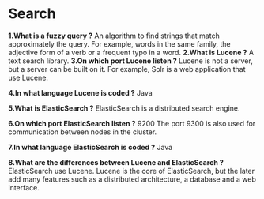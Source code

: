 # Search

**1.What is a fuzzy query ?**
An algorithm to find strings that match approximately the query.
For example, words in the same family, the adjective form of a verb or a frequent typo in a word.
**2.What is Lucene ?**
A text search library.
**3.On which port Lucene listen ?**
Lucene is not a server, but a server can be built on it. For example, Solr is a web application that use Lucene.

**4.In what language Lucene is coded ?**
Java

**5.What is ElasticSearch ?**
ElasticSearch is a distributed search engine.

**6.On which port ElasticSearch listen ?**
9200
The port 9300 is also used for communication between nodes in the cluster.

**7.In what language ElasticSearch is coded ?**
Java

**8.What are the differences between Lucene and ElasticSearch ?**
ElasticSearch use Lucene. Lucene is the core of ElasticSearch, but the later add many features such as a distributed architecture, a database and a web interface.